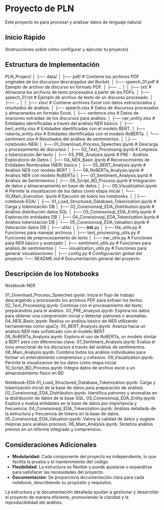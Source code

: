 # Proyecto de PLN

Este proyecto es para procesar y analizar datos de lenguaje natural.

## Inicio Rápido

(Instrucciones sobre cómo configurar y ejecutar tu proyecto)

## Estructura de Implementación

PLN_Project/
│
├── data/
│	├── pdf/                  						# Contiene los archivos PDF originales de los discursos descargados del Bucket.
│   		├── speech_01.pdf 					# Ejemplo de archivo de discurso en formato PDF.
│   		├── ...
│
│	├── txt/                  						# Almacena los archivos de texto procesados a partir de los PDFs.
│   		├── speech_01.txt  					# Ejemplo de archivo de texto de un discurso procesado.
│   	├── ...
│
│	├── xlsx/                 						# Contiene archivos Excel con datos estructurados y resultados de análisis.
│   	├── speech.xlsx       						# Datos de discursos procesados y almacenados en formato Excel.
│    	├── sentence.xlsx     						# Datos de oraciones extraídas de los discursos para análisis.
│    	├── ner_entity.xlsx   						# Entidades identificadas a través del análisis NER básico.
│    	├── bert_entity.xlsx  						# Entidades identificadas con el modelo BERT.
│    	├── roberta_entity.xlsx 						# Entidades identificadas con el modelo RoBERTa.
│    	└── sentiment.xlsx    						# Resultados del análisis de sentimientos.
│
│├── notebooks-NER/
│   ├── 01_Download_Process_Speeches.ipynb 		# Descarga y procesamiento de discursos
│   ├── 02_Text_Processing.ipynb           			# Limpieza y tokenización del texto
│   ├── 03_PRE_Analysis.ipynb                        		# PRE - Análisis Exploratorio de Datos
│   ├── 04_NER_Basic.ipynb                  				# Reconocimiento de Entidades Nombradas (NER) básico
│   ├── 05_BERT_Analysis.ipynb              			# Análisis NER con modelo BERT
│   ├── 06_RoBERTa_Analysis.ipynb           			# Análisis NER con modelo RoBERTa
│   ├── 07_Sentiment_Analysis.ipynb         			# Análisis de Sentimientos
│   ├── 08_Script_BD_Process.ipynb             			# Integración de datos y almacenamiento en base de datos
│   ├── 09_Visualization.ipynb             				# Permite la visualizacion de los datos como etapa inicial
│   └── 10_Main_Execution. ipynb                   		# Ejecuión de todos los notebooks.
│
│├── notebook-EDA/
│   ├── 01_Load_Structured_Database_Tokenization.ipynb    # Carga y tokenización DB
│   ├── 02_Coneixonsql_EDA_Distribution.ipynb          # Análisis distribución datos SQL
│   ├── 03_Coneixonsql_EDA_Entity.ipynb                    # Exploración entidades DB
│   ├── 04_Coneixonsql_EDA_Tokenization.ipynb         # Análisis tokenización DB
│   └── 05_Coneixonsql_EDA_Valuation.ipynb             	# Valoración datos DB
│
├── utils/
│   ├── __init__.py
│   ├── file_utils.py             						# Funciones para manejar archivos
│   ├── text_processing_utils.py  					# Funciones de preprocesamiento de texto
│   ├── ner_utils.py              						# Funciones para NER básico y avanzado
│   ├── sentiment_utils.py        					# Funciones para análisis de sentimientos
│   └── visualization_utils.py    					# Funciones para generar visualizaciones
│
├── config.py                    						# Configuración global del proyecto
└── README.md                 						# Documentación general del proyecto

## Descripción de los Notebooks

Notebook-NER

01_Download_Process_Speeches.ipynb: Inicia el flujo de trabajo descargando y procesando los archivos PDF para extraer los textos.
02_Text_Processing.ipynb: Continúa con el procesamiento del texto, preparándolo para el análisis.
03_PRE_Analysis.ipynb: Explora los datos para obtener una comprensión inicial y detectar patrones o anomalías.
04_NER_Basic.ipynb: Realiza un análisis básico de NER utilizando herramientas como spaCy.
05_BERT_Analysis.ipynb: Avanza hacia un análisis NER más sofisticado con el modelo BERT.
06_RoBERTa_Analysis.ipynb: Explora el uso de RoBERTa, un modelo similar a BERT pero con diferencias clave.
07_Sentiment_Analysis.ipynb: Evalúa el tono emocional de los discursos a través del análisis de sentimientos.
08_Main_Analysis.ipynb: Combina todos los análisis individuales para formar un entendimiento comprensivo y cohesivo.
09_Visualization.ipynb: Permite la visualizacion de los datos como etapa inicial
10_Script_BD_Process.ipynb: Integra datos de archivo excel a un almacenamiento fisico en BD


Notebook-EDA
01_Load_Structured_Database_Tokenization.ipynb: Carga y tokenización inicial de la base de datos para preparación de análisis.
02_Coneixonsql_EDA_Distribution.ipynb: Identifica patrones y anomalías en la distribución de datos de la base SQL.
03_Coneixonsql_EDA_Entity.ipynb: Explora y evalúa entidades en la base de datos por importancia y frecuencia.
04_Coneixonsql_EDA_Tokenization.ipynb: Análisis detallado de la estructura y frecuencia de tokens en la base de datos.
05_Coneixonsql_EDA_Valuation.ipynb: Valora la calidad de datos y sugiere mejoras para análisis precisos.
06_Main_Analysis.ipynb: Sintetiza análisis previos en un informe integrado y comprensivo.

## Consideraciones Adicionales

- **Modularidad:** Cada componente del proyecto es independiente, lo que facilita la prueba y el mantenimiento del código.
- **Flexibilidad:** La estructura es flexible y puede ajustarse o expandirse para satisfacer las necesidades del proyecto.
- **Documentación:** Se proporciona documentación clara para cada notebook, describiendo su propósito y requisitos.

La estructura y la documentación detallada ayudan a gestionar y desarrollar el proyecto de manera eficiente, promoviendo la claridad y la reproducibilidad del análisis.

